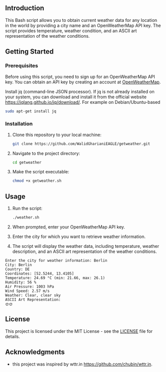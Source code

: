 ## Introduction

This Bash script allows you to obtain current weather data for any location in the world by providing a city name and an OpenWeatherMap API key. The script provides temperature, weather condition, and an ASCII art representation of the weather conditions.

## Getting Started

### Prerequisites

Before using this script, you need to sign up for an OpenWeatherMap API key. You can obtain an API key by creating an account at [OpenWeatherMap](https://openweathermap.org/).

Install jq (command-line JSON processor). If jq is not already installed on your system, you can download and install it from the official website https://jqlang.github.io/jq/download/. For example on Debian/Ubuntu-based

```bash
sudo apt-get install jq
```
### Installation

1. Clone this repository to your local machine:

   ```bash
   git clone https://github.com/WalidGharianiEAGLE/getweather.git
   ```

2. Navigate to the project directory:

   ```bash
   cd getweather
   ```

3. Make the script executable:

   ```bash
   chmod +x getweather.sh
   ```

## Usage

1. Run the script:

   ```bash
   ./weather.sh
   ```

2. When prompted, enter your OpenWeatherMap API key.

3. Enter the city for which you want to retrieve weather information.

4. The script will display the weather data, including temperature, weather description, and an ASCII art representation of the weather conditions.

```
Enter the city for weather information: Berlin
City: Berlin
Country: DE
Coordinates: [52.5244, 13.4105]
Temperature: 24.69 °C (min: 21.66, max: 26.1)
Humidity: 56 %
Air Pressure: 1003 hPa
Wind Speed: 2.57 m/s
Weather: Clear, clear sky
ASCII Art Representation:
🌞🌞
```
## License

This project is licensed under the MIT License - see the [LICENSE](LICENSE) file for details.

## Acknowledgments

- this project was inspired by wttr.in https://github.com/chubin/wttr.in.
